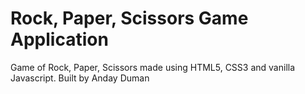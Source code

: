 # Rock, Paper, Scissors Game Application
Game of Rock, Paper, Scissors made using HTML5, CSS3 and vanilla Javascript. Built by Anday Duman

